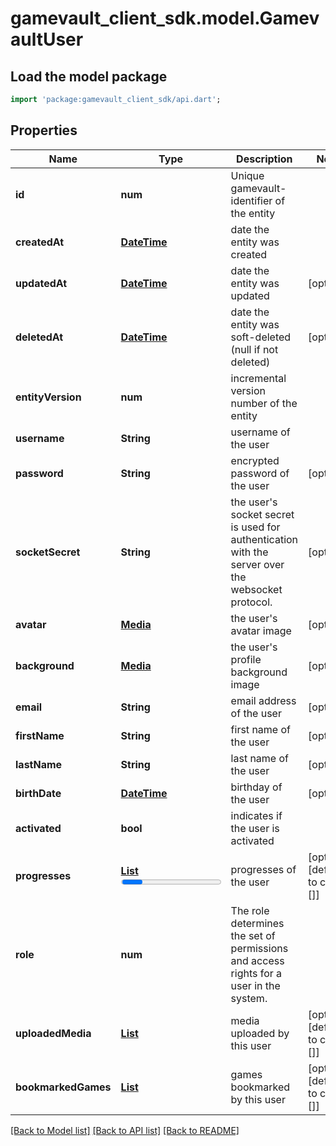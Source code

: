 # gamevault_client_sdk.model.GamevaultUser

## Load the model package
```dart
import 'package:gamevault_client_sdk/api.dart';
```

## Properties
Name | Type | Description | Notes
------------ | ------------- | ------------- | -------------
**id** | **num** | Unique gamevault-identifier of the entity | 
**createdAt** | [**DateTime**](DateTime.md) | date the entity was created | 
**updatedAt** | [**DateTime**](DateTime.md) | date the entity was updated | [optional] 
**deletedAt** | [**DateTime**](DateTime.md) | date the entity was soft-deleted (null if not deleted) | [optional] 
**entityVersion** | **num** | incremental version number of the entity | 
**username** | **String** | username of the user | 
**password** | **String** | encrypted password of the user | [optional] 
**socketSecret** | **String** | the user's socket secret is used for authentication with the server over the websocket protocol. | [optional] 
**avatar** | [**Media**](Media.md) | the user's avatar image | [optional] 
**background** | [**Media**](Media.md) | the user's profile background image | [optional] 
**email** | **String** | email address of the user | [optional] 
**firstName** | **String** | first name of the user | [optional] 
**lastName** | **String** | last name of the user | [optional] 
**birthDate** | [**DateTime**](DateTime.md) | birthday of the user | [optional] 
**activated** | **bool** | indicates if the user is activated | 
**progresses** | [**List<Progress>**](Progress.md) | progresses of the user | [optional] [default to const []]
**role** | **num** | The role determines the set of permissions and access rights for a user in the system. | 
**uploadedMedia** | [**List<Media>**](Media.md) | media uploaded by this user | [optional] [default to const []]
**bookmarkedGames** | [**List<GamevaultGame>**](GamevaultGame.md) | games bookmarked by this user | [optional] [default to const []]

[[Back to Model list]](../README.md#documentation-for-models) [[Back to API list]](../README.md#documentation-for-api-endpoints) [[Back to README]](../README.md)


